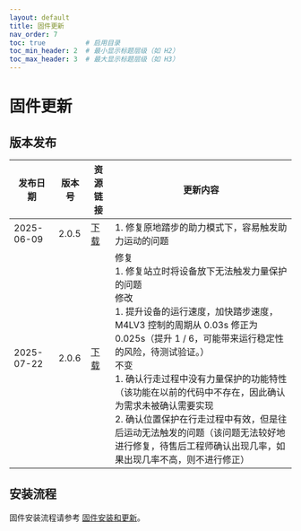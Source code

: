 ```yaml
---
layout: default
title: 固件更新
nav_order: 7
toc: true          # 启用目录
toc_min_header: 2  # 最小显示标题层级（如 H2）
toc_max_header: 3  # 最大显示标题层级（如 H3）
---
```


# 固件更新

## 版本发布

| 发布日期       | 版本号   | 资源链接                                                                                  | 更新内容                                                                                                                                                                                                                                                                         |
|------------|-------|---------------------------------------------------------------------------------------|------------------------------------------------------------------------------------------------------------------------------------------------------------------------------------------------------------------------------------------------------------------------------|
| 2025-06-09 | 2.0.5 | [下载](https://fourier-m4-1302548221.cos.ap-shanghai.myqcloud.com/fourier-m4-2.0.5.deb) | 1. 修复原地踏步的助力模式下，容易触发助力运动的问题                                                                                                                                                                                                                                                  |
| 2025-07-22 | 2.0.6 | [下载](https://fourier-m4-1302548221.cos.ap-shanghai.myqcloud.com/fourier-m4-2.0.6.deb) | 修复<br/>1. 修复站立时将设备放下无法触发力量保护的问题 <br/> 修改 <br/> 1. 提升设备的运行速度，加快踏步速度，M4LV3 控制的周期从 0.03s 修正为 0.025s（提升 1 / 6，可能带来运行稳定性的风险，待测试验证。）<br/>不变<br/>1. 确认行走过程中没有力量保护的功能特性（该功能在以前的代码中不存在，因此确认为需求未被确认需要实现<br/>2. 确认位置保护在行走过程中有效，但是往后运动无法触发的问题（该问题无法较好地进行修复，待售后工程师确认出现几率，如果出现几率不高，则不进行修正） |

## 安装流程

固件安装流程请参考 [固件安装和更新](/fourier-grx-M4/docs/usage#固件安装和更新)。